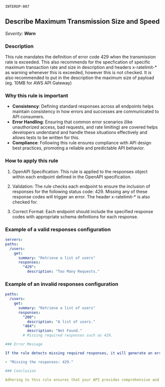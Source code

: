 `INTEROP-007`

## Describe Maximum Transmission Size and Speed

_Severity: **Warn**_

### Description

This rule mandates the definition of error code 429 when the transmission rate is exceeded. This also recommends for the specfication of specific maximum transaction rate and size in description and headers x-ratelimit-* as warning whenever this is exceeded, however this is not checked. It is also recommended to put in the description the maximum size of payload (eg. 10MB for AWS API Gateway)

### Why this rule is important

- **Consistency**: Defining standard responses across all endpoints helps maintain consistency in how errors and successes are communicated to API consumers.
- **Error Handling**: Ensuring that common error scenarios (like unauthorized access, bad requests, and rate limiting) are covered helps developers understand and handle these situations effectively and allows tests to be written for this.
- **Compliance**: Following this rule ensures compliance with API design best practices, promoting a reliable and predictable API behavior.

### How to apply this rule

1. OpenAPI Specification:
   This rule is applied to the responses object within each endpoint defined in the OpenAPI specification.

2. Validation:
   The rule checks each endpoint to ensure the inclusion of responses for the following status code: 429. Missing any of these response codes will trigger an error. The header x-ratelimit-* is also checked for.

3. Correct Format:
   Each endpoint should include the specified response codes with appropriate schema definitions for each response.

### Example of a valid responses configuration

```yaml
servers:
paths:
  /users:
    get:
      summary: "Retrieve a list of users"
      responses:
        "429":
          description: "Too Many Requests."
```

### Example of an invalid responses configuration

```yaml
paths:
  /users:
    get:
      summary: "Retrieve a list of users"
      responses:
        "200":
          description: "A list of users."
        "404":
          description: "Not Found."
        # Missing required responses such as 429.

### Error Message

If the rule detects missing required responses, it will generate an error message as follows:

- "Missing the responses: 429."

### Conclusion

Adhering to this rule ensures that your API provides comprehensive and consistent response handling across different scenarios, improving the overall user experience and reliability of the API. Always define the necessary response codes to ensure clarity and effective communication of success and error states to API consumers.
